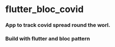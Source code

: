 # flutter_bloc_covid

### App to track covid spread round the worl.
### Build with flutter and bloc pattern
